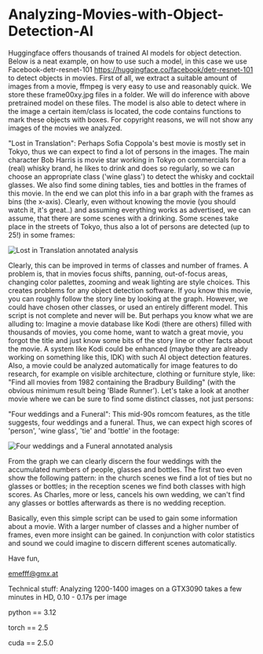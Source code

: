 # Analyzing-Movies-with-Object-Detection-AI
Huggingface offers thousands of trained AI models for object detection. Below is a neat example, on how to use such a model, in this case we use Facebook-detr-resnet-101 https://huggingface.co/facebook/detr-resnet-101 to detect objects in movies.
First of all, we extract a suitable amount of images from a movie, ffmpeg is very easy to use and reasonably quick. We store these frame00xy.jpg files in a folder. We will do inference with above pretrained model on these files.
The model is also able to detect where in the image a certain item/class is located, the code contains functions to mark these objects with boxes. For copyright reasons, we will not show any images of the movies we analyzed.

"Lost in Translation": Perhaps Sofia Coppola's best movie is mostly set in Tokyo, thus we can expect to find a lot of persons in the images. The main character Bob Harris is movie star working in Tokyo on commercials for a (real) whisky brand, he likes to drink and does so regularly, so we can choose an appropriate class ('wine glass') to detect the whisky and cocktail glasses. We also find some dining tables, ties and bottles in the frames of this movie. In the end we can plot this info in a bar graph with the frames as bins (the x-axis). Clearly, even without knowing the movie (you should watch it, it's great..) and assuming everything works as advertised, we can assume, that there are some scenes with a drinking. Some scenes take place in the streets of Tokyo, thus also a lot of persons are detected (up to 25!) in some frames:

![Lost in Translation annotated analysis](https://github.com/user-attachments/assets/3516f01c-984f-4cf0-b728-5c13817e5ee3)

Clearly, this can be improved in terms of classes and number of frames. A problem is, that in movies focus shifts, panning, out-of-focus areas, changing color palettes, zooming and weak lighting are style choices. This creates problems for any object detection software. If you know this movie, you can roughly follow the story line by looking at the graph. However, we could have chosen other classes, or used an entirely different model. This script is not complete and never will be. But perhaps you know what we are alluding to: Imagine a movie database like Kodi (there are others) filled with thousands of movies, you come home, want to watch a great movie, you forgot the title and just know some bits of the story line or other facts about the movie. A system like Kodi could be enhanced (maybe they are already working on something like this, IDK) with such AI object detection features. Also, a movie could be analyzed automatically for image features to do research, for example on visible architecture, clothing or furniture style, like: "Find all movies from 1982 containing the Bradbury Building" (with the obvious minimum result being 'Blade Runner').
Let's take a look at another movie where we can be sure to find some distinct classes, not just persons: 

"Four weddings and a Funeral": This mid-90s romcom features, as the title suggests, four weddings and a funeral. Thus, we can expect high scores of 'person', 'wine glass', 'tie' and 'bottle' in the footage:

![Four weddings and a Funeral annotated analysis](https://github.com/user-attachments/assets/d34a9248-ddb2-4548-8d75-5e6aba72be0b)

From the graph we can clearly discern the four weddings with the accumulated numbers of people, glasses and bottles. The first two even show the following pattern: in the church scenes we find a lot of ties but no glasses or bottles; in the reception scenes we find both classes with high scores. As Charles, more or less, cancels his own wedding, we can't find any glasses or bottles afterwards as there is no wedding reception.

Basically, even this simple script can be used to gain some information about a movie. With a larger number of classes and a higher number of frames, even more insight can be gained. In conjunction with color statistics and sound we could imagine to discern different scenes automatically.

Have fun,

emefff@gmx.at

Technical stuff:
Analyzing 1200-1400 images on a GTX3090 takes a few minutes in HD, 0.10 - 0.17s per image 

python == 3.12

torch  == 2.5

cuda   == 2.5.0

